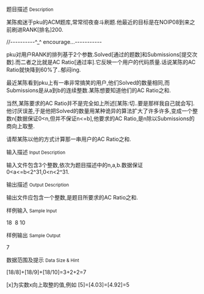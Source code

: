 <div class="panel panel-default">
<div class="area-title">
<span>
题目描述
<small>Description</small>
</span></div>
<div class="panel-body">

<p>某陈痴迷于pku的ACM题库,常常彻夜奋斗刷题.他最近的目标是在NOIP08到来之前刷进RANK[排名]200.</p>
<p>//----------^_^ encourage...-----------</p>
<p>pku对用户RANK的排列基于2个参数.Solved[通过的题数]和Submissions[提交次数].而二者之比就是AC Ratio[通过率].它反映一个用户的代码质量.话说某陈的AC Ratio就快降到60%了..郁闷ing.</p>
<p>最近某陈看到pku上有一串非常搞笑的用户,他们Solved的数量相同,而Submissions是从a到b的连续整数.某陈想要知道他们的AC Ratio之和.</p>
<p>当然,某陈要求的AC Ratio并不是完全如上所述[某陈:切..要是那样我自己就会写].他讨厌误差,于是他把Solved的数量用某种诡异的算法扩大了许多许多,变成一个整数n[数据保证0&lt;n,但并不保证n&lt;=b],他要求的AC Ratio,是n除以Submissions的商向上取整.</p>
<p>请帮某陈以他的方式计算那一串用户的AC Ratio之和. </p>

</div>
</div>

<div class="panel panel-default">
<div class="area-title">
<span>
输入描述
<small>Input Description</small>
</span></div>
<div class="panel-body">
<p>输入文件包含3个整数,依次为题目描述中的n,a,b.数据保证0&lt;a&lt;=b&lt;2^31,0&lt;n&lt;2^31. </p>

</div>
</div>
<div  class="panel panel-default">
<div class="area-title">
<span>
输出描述
<small>Output Description</small>
</span></div>
<div class="panel-body">

<p>输出文件应包含一个整数,是题目所要求的AC Ratio之和.&nbsp;</p>

</div>
</div>


<div class="panel panel-default">
<div class="area-title">
<span>
样例输入
<small>Sample Input</small>
</span></div>
<div class="panel-body">
<p>18  8 10</p>

</div>
</div>

<div class="panel panel-default">
<div class="area-title">
<span>
样例输出
<small>Sample Output</small>
</span></div>
<div class="panel-body">
<p>7</p>

</div>
</div>

<div class="panel panel-default">
<div class="area-title">
<span>
数据范围及提示
<small>Data Size & Hint</small>
</span></div>
<div class="panel-body">
<p>[18/8]+[18/9]+[18/10]=3+2+2=7</p>
<p>[x]为实数x向上取整的值,例如 [5]=[4.03]=[4.92]=5 </p>
</div>
</div>
